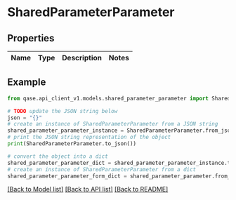 # SharedParameterParameter


## Properties

Name | Type | Description | Notes
------------ | ------------- | ------------- | -------------

## Example

```python
from qase.api_client_v1.models.shared_parameter_parameter import SharedParameterParameter

# TODO update the JSON string below
json = "{}"
# create an instance of SharedParameterParameter from a JSON string
shared_parameter_parameter_instance = SharedParameterParameter.from_json(json)
# print the JSON string representation of the object
print(SharedParameterParameter.to_json())

# convert the object into a dict
shared_parameter_parameter_dict = shared_parameter_parameter_instance.to_dict()
# create an instance of SharedParameterParameter from a dict
shared_parameter_parameter_form_dict = shared_parameter_parameter.from_dict(shared_parameter_parameter_dict)
```
[[Back to Model list]](../README.md#documentation-for-models) [[Back to API list]](../README.md#documentation-for-api-endpoints) [[Back to README]](../README.md)


